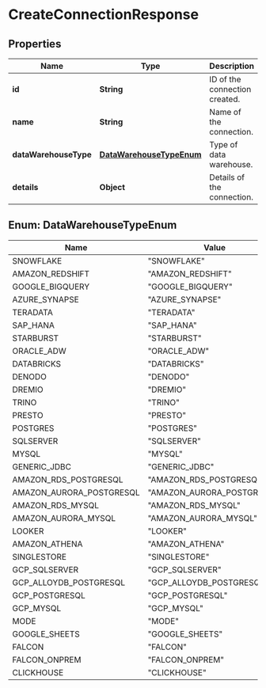 

# CreateConnectionResponse


## Properties

| Name | Type | Description | Notes |
|------------ | ------------- | ------------- | -------------|
|**id** | **String** | ID of the connection created. |  |
|**name** | **String** | Name of the connection. |  |
|**dataWarehouseType** | [**DataWarehouseTypeEnum**](#DataWarehouseTypeEnum) | Type of data warehouse. |  |
|**details** | **Object** | Details of the connection. |  [optional] |



## Enum: DataWarehouseTypeEnum

| Name | Value |
|---- | -----|
| SNOWFLAKE | &quot;SNOWFLAKE&quot; |
| AMAZON_REDSHIFT | &quot;AMAZON_REDSHIFT&quot; |
| GOOGLE_BIGQUERY | &quot;GOOGLE_BIGQUERY&quot; |
| AZURE_SYNAPSE | &quot;AZURE_SYNAPSE&quot; |
| TERADATA | &quot;TERADATA&quot; |
| SAP_HANA | &quot;SAP_HANA&quot; |
| STARBURST | &quot;STARBURST&quot; |
| ORACLE_ADW | &quot;ORACLE_ADW&quot; |
| DATABRICKS | &quot;DATABRICKS&quot; |
| DENODO | &quot;DENODO&quot; |
| DREMIO | &quot;DREMIO&quot; |
| TRINO | &quot;TRINO&quot; |
| PRESTO | &quot;PRESTO&quot; |
| POSTGRES | &quot;POSTGRES&quot; |
| SQLSERVER | &quot;SQLSERVER&quot; |
| MYSQL | &quot;MYSQL&quot; |
| GENERIC_JDBC | &quot;GENERIC_JDBC&quot; |
| AMAZON_RDS_POSTGRESQL | &quot;AMAZON_RDS_POSTGRESQL&quot; |
| AMAZON_AURORA_POSTGRESQL | &quot;AMAZON_AURORA_POSTGRESQL&quot; |
| AMAZON_RDS_MYSQL | &quot;AMAZON_RDS_MYSQL&quot; |
| AMAZON_AURORA_MYSQL | &quot;AMAZON_AURORA_MYSQL&quot; |
| LOOKER | &quot;LOOKER&quot; |
| AMAZON_ATHENA | &quot;AMAZON_ATHENA&quot; |
| SINGLESTORE | &quot;SINGLESTORE&quot; |
| GCP_SQLSERVER | &quot;GCP_SQLSERVER&quot; |
| GCP_ALLOYDB_POSTGRESQL | &quot;GCP_ALLOYDB_POSTGRESQL&quot; |
| GCP_POSTGRESQL | &quot;GCP_POSTGRESQL&quot; |
| GCP_MYSQL | &quot;GCP_MYSQL&quot; |
| MODE | &quot;MODE&quot; |
| GOOGLE_SHEETS | &quot;GOOGLE_SHEETS&quot; |
| FALCON | &quot;FALCON&quot; |
| FALCON_ONPREM | &quot;FALCON_ONPREM&quot; |
| CLICKHOUSE | &quot;CLICKHOUSE&quot; |



